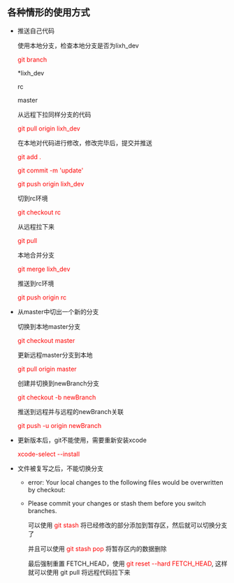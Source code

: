 ## 各种情形的使用方式

+ 推送自己代码

  使用本地分支，检查本地分支是否为lixh_dev

  <font color=red>git branch</font>

  *lixh_dev

  rc

  master

  从远程下拉同样分支的代码

  <font color=red>git pull origin lixh_dev</font>

  在本地对代码进行修改，修改完毕后，提交并推送

  <font color=red>git add .</font>

  <font color=red>git commit -m 'update'</font>

  <font color=red>git push origin lixh_dev</font>

  切到rc环境

  <font color=red>git checkout rc</font>

  从远程拉下来

  <font color=red>git pull</font>

  本地合并分支

  <font color=red>git merge lixh_dev</font>

  推送到rc环境

  <font color=red>git push origin rc</font>

+ 从master中切出一个新的分支

  切换到本地master分支

  <font color=red>git checkout master</font>

  更新远程master分支到本地

  <font color=red>git pull origin master</font>

  创建并切换到newBranch分支

  <font color=red>git checkout -b newBranch</font>

  推送到远程并与远程的newBranch关联

  <font color=red>git push -u origin newBranch</font>

+ 更新版本后，git不能使用，需要重新安装xcode

  <font color=red>xcode-select --install</font>
  
+ 文件被复写之后，不能切换分支

  + error: Your local changes to the following files would be overwritten by checkout:

  + Please commit your changes or stash them before you switch branches.

    可以使用 <font color=red>git stash</font> 将已经修改的部分添加到暂存区，然后就可以切换分支了

    并且可以使用 <font color=red>git stash pop</font> 将暂存区内的数据删除

    最后强制重置 FETCH_HEAD，使用 <font color=red>git reset --hard FETCH_HEAD</font>, 这样就可以使用 git pull 将远程代码拉下来

